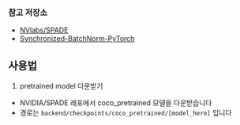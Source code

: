 ### 참고 저장소
- [NVlabs/SPADE](https://github.com/NVlabs/SPADE.git)
- [Synchronized-BatchNorm-PyTorch](https://github.com/vacancy/Synchronized-BatchNorm-PyTorch.git)

## 사용법

1. pretrained model 다운받기

- NVIDIA/SPADE 레포에서 coco_pretrained 모델을 다운받습니다
- 경로는 `backend/checkpoints/coco_pretrained/[model_here]` 입니다
